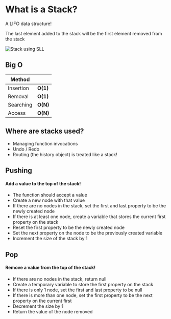# What is a Stack?

A LIFO data structure!

The last element added to the stack will be the first element removed from the stack

![Stack using SLL](http://tekslate.com/wp-content/uploads/2014/12/442-460x432.png)

## Big O

| Method    |          |
| --------- | -------- |
| Insertion | **O(1)** |
| Removal   | **O(1)** |
| Searching | **O(N)** |
| Access    | **O(N)** |

## Where are stacks used?

- Managing function invocations
- Undo / Redo
- Routing (the history object) is treated like a stack!

## Pushing

#### Add a value to the top of the stack!

- The function should accept a value
- Create a new node with that value
- If there are no nodes in the stack, set the first and last property to be the newly created node
- If there is at least one node, create a variable that stores the current first property on the stack
- Reset the first property to be the newly created node
- Set the next property on the node to be the previously created variable
- Increment the size of the stack by 1

## Pop

#### Remove a value from the top of the stack!

- If there are no nodes in the stack, return null
- Create a temporary variable to store the first property on the stack
- If there is only 1 node, set the first and last property to be null
- If there is more than one node, set the first property to be the next property on the current first
- Decrement the size by 1
- Return the value of the node removed

